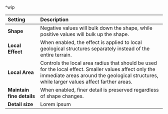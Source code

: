 ^wip

| Setting                   | Description                                                                                                                                                                                         |
| :------------------------ | :-------------------------------------------------------------------------------------------------------------------------------------------------------------------------------------------------- |
| **Shape**                 | Negative values will bulk down the shape, while positive values will bulk up the shape.                                                                                                             |
| **Local Effect**          | When enabled, the effect is applied to local geological structures separately instead of the entire terrain.                                                                                        |
| **Local Area**            | Controls the local area radius that should be used for the local effect. Smaller values affect only the immediate areas around the geological structures, while larger values affect farther areas. |
| **Maintain fine details** | When enabled, finer detail is preserved regardless of shape changes.                                                                                                                                |
| **Detail size**           | Lorem ipsum                                                                                                                                                                                         |